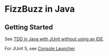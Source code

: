 # FizzBuzz in Java

## Getting Started

See [TDD in Java with JUnit without using an IDE](https://medium.com/@pelensky/java-tdd-with-junit-without-using-an-ide-cd24d38adff).

For JUnit 5, see [Console Launcher](https://junit.org/junit5/docs/current/user-guide/#running-tests-console-launcher).
